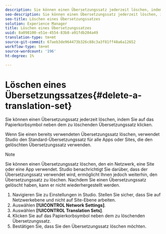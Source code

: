 ```yaml
---
description: Sie können einen Übersetzungssatz jederzeit löschen, indem Sie auf das Papierkorbsymbol neben dem zu löschenden Übersetzungssatz klicken.
seo-description: Sie können einen Übersetzungssatz jederzeit löschen, indem Sie auf das Papierkorbsymbol neben dem zu löschenden Übersetzungssatz klicken.
seo-title: Löschen eines Übersetzungssatzes
solution: Experience Manager
title: Löschen eines Übersetzungssatzes
uuid: 8a098100-e51e-4554-83b8-a91fdb204a49
translation-type: tm+mt
source-git-commit: 67aeb3de964473b326c88c3a3f81ff48a6a12652
workflow-type: tm+mt
source-wordcount: '196'
ht-degree: 1%

---
```



# Löschen eines Übersetzungssatzes{#delete-a-translation-set}

Sie können einen Übersetzungssatz jederzeit löschen, indem Sie auf das Papierkorbsymbol neben dem zu löschenden Übersetzungssatz klicken.

Wenn Sie einen bereits verwendeten Übersetzungssatz löschen, verwendet Studio den Standard-Übersetzungssatz für alle Apps oder Sites, die den gelöschten Übersetzungssatz verwenden.

>[!NOTE]
>
>Sie können einen Übersetzungssatz löschen, den ein Netzwerk, eine Site oder eine App verwendet. Studio benachrichtigt Sie darüber, dass der Übersetzungssatz verwendet wird, ermöglicht Ihnen jedoch weiterhin, den Übersetzungssatz zu löschen. Nachdem Sie einen Übersetzungssatz gelöscht haben, kann er nicht wiederhergestellt werden.

1. Navigieren Sie zu Einstellungen in Studio. Stellen Sie sicher, dass Sie auf Netzwerkebene und nicht auf Site-Ebene arbeiten.
1. Auswählen **[!UICONTROL Network Settings]**.
1. Auswählen **[!UICONTROL Translation Sets]**.
1. Klicken Sie auf das Papierkorbsymbol neben dem zu löschenden Übersetzungssatz.
1. Bestätigen Sie, dass Sie den Übersetzungssatz löschen möchten.

